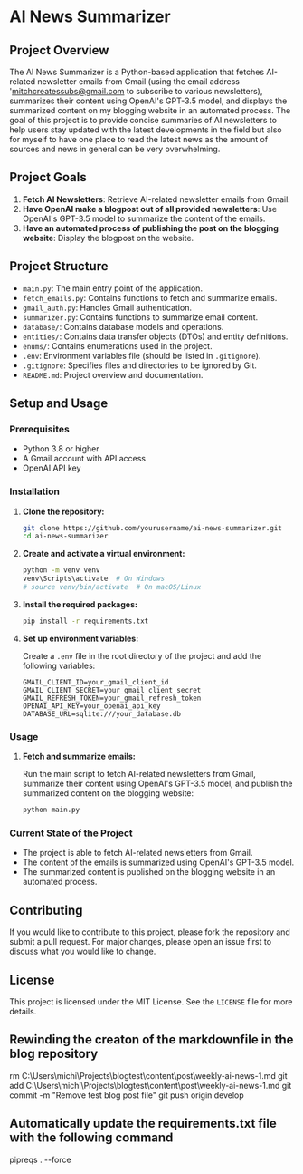 # AI News Summarizer

## Project Overview

The AI News Summarizer is a Python-based application that fetches AI-related newsletter emails from Gmail (using the email address 'mitchcreatessubs@gmail.com to subscribe to various newsletters), summarizes their content using OpenAI's GPT-3.5 model, and displays the summarized content on my blogging website in an automated process. The goal of this project is to provide concise summaries of AI newsletters to help users stay updated with the latest developments in the field but also for myself to have one place to read the latest news as the amount of sources and news in general can be very overwhelming.

## Project Goals

1. **Fetch AI Newsletters**: Retrieve AI-related newsletter emails from Gmail.
2. **Have OpenAI make a blogpost out of all provided newsletters**: Use OpenAI's GPT-3.5 model to summarize the content of the emails.
3. **Have an automated process of publishing the post on the blogging website**: Display the blogpost on the website.

## Project Structure

- `main.py`: The main entry point of the application.
- `fetch_emails.py`: Contains functions to fetch and summarize emails.
- `gmail_auth.py`: Handles Gmail authentication.
- `summarizer.py`: Contains functions to summarize email content.
- `database/`: Contains database models and operations.
- `entities/`: Contains data transfer objects (DTOs) and entity definitions.
- `enums/`: Contains enumerations used in the project.
- `.env`: Environment variables file (should be listed in `.gitignore`).
- `.gitignore`: Specifies files and directories to be ignored by Git.
- `README.md`: Project overview and documentation.

## Setup and Usage

### Prerequisites

- Python 3.8 or higher
- A Gmail account with API access
- OpenAI API key

### Installation

1. **Clone the repository:**

   ```sh
   git clone https://github.com/yourusername/ai-news-summarizer.git
   cd ai-news-summarizer
   ```

2. **Create and activate a virtual environment:**

   ```sh
   python -m venv venv
   venv\Scripts\activate  # On Windows
   # source venv/bin/activate  # On macOS/Linux
   ```

3. **Install the required packages:**

   ```sh
   pip install -r requirements.txt
   ```

4. **Set up environment variables:**

   Create a `.env` file in the root directory of the project and add the following variables:

   ```env
   GMAIL_CLIENT_ID=your_gmail_client_id
   GMAIL_CLIENT_SECRET=your_gmail_client_secret
   GMAIL_REFRESH_TOKEN=your_gmail_refresh_token
   OPENAI_API_KEY=your_openai_api_key
   DATABASE_URL=sqlite:///your_database.db
   ```

### Usage

1. **Fetch and summarize emails:**

   Run the main script to fetch AI-related newsletters from Gmail, summarize their content using OpenAI's GPT-3.5 model, and publish the summarized content on the blogging website:

   ```sh
   python main.py
   ```

### Current State of the Project

- The project is able to fetch AI-related newsletters from Gmail.
- The content of the emails is summarized using OpenAI's GPT-3.5 model.
- The summarized content is published on the blogging website in an automated process.

## Contributing

If you would like to contribute to this project, please fork the repository and submit a pull request. For major changes, please open an issue first to discuss what you would like to change.

## License

This project is licensed under the MIT License. See the `LICENSE` file for more details.


## Rewinding the creaton of the markdownfile in the blog repository

rm C:\Users\michi\Projects\blogtest\content\post\weekly-ai-news-1.md
git add C:\Users\michi\Projects\blogtest\content\post\weekly-ai-news-1.md
git commit -m "Remove test blog post file"
git push origin develop

## Automatically update the requirements.txt file with the following command
pipreqs . --force